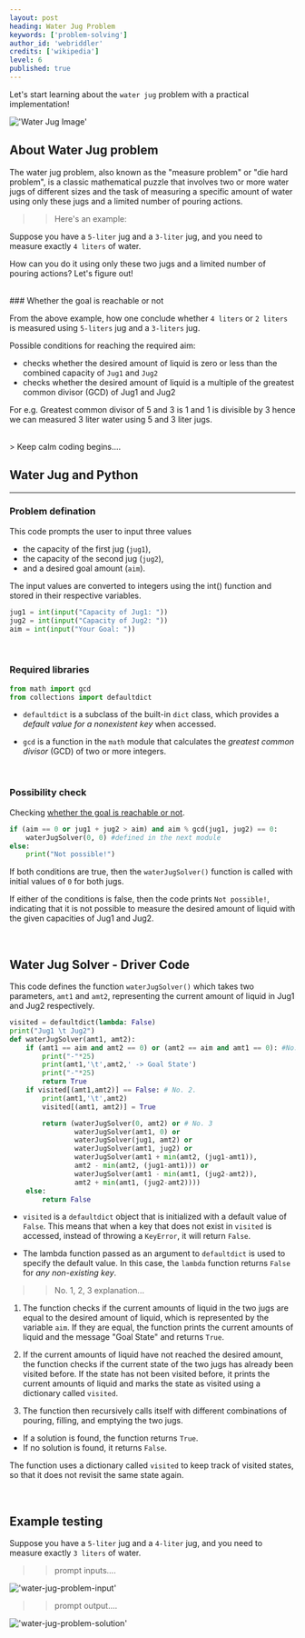 ```yaml
---
layout: post
heading: Water Jug Problem
keywords: ['problem-solving']
author_id: 'webriddler'
credits: ['wikipedia']
level: 6
published: true
---
```


Let's start learning about the `water jug` problem with a practical implementation!

!['Water Jug Image'](../../../image/water-jug-banner.webp)


## About Water Jug problem

The water jug problem, also known as the "measure problem" or "die hard problem", is a classic mathematical puzzle that involves two or more water jugs of different sizes and the task of measuring a specific amount of water using only these jugs and a limited number of pouring actions. 

>>Here's an example: 

Suppose you have a `5-liter` jug and a `3-liter` jug, and you need to measure exactly `4 liters` of water. 

How can you do it using only these two jugs and a limited number of pouring actions? Let's figure out!

<br/>
### Whether the goal is reachable or not 

From the above example, how one conclude whether `4 liters` or `2 liters` is measured using `5-liters` jug and a `3-liters` jug.

Possible conditions for reaching the required aim:

- checks whether the desired amount of liquid is zero or less than the combined capacity of `Jug1` and `Jug2`
- checks whether the desired amount of liquid is a multiple of the greatest common divisor (GCD) of Jug1 and Jug2 

For e.g. Greatest common divisor of 5 and 3 is 1 and 1 is divisible by 3 hence we can measured 3 liter water using 5 and 3 liter jugs.

<br/>
> Keep calm coding begins....

## Water Jug and Python
<hr>

### Problem defination 

This code prompts the user to input three values 

- the capacity of the first jug (`jug1`),
- the capacity of the second jug (`jug2`), 
- and a desired goal amount (`aim`). 

The input values are converted to integers using the int() function and stored in their respective variables.

```python
jug1 = int(input("Capacity of Jug1: "))
jug2 = int(input("Capacity of Jug2: "))
aim = int(input("Your Goal: "))
```
<br/>

### Required libraries
```python
from math import gcd
from collections import defaultdict
```
- `defaultdict` is a subclass of the built-in `dict` class, which provides a _default value for a nonexistent key_ when accessed.

- `gcd` is a function in the `math` module that calculates the _greatest common divisor_ (GCD) of two or more integers.

<br />

### Possibility check 

Checking [whether the goal is reachable or not](#whether-the-goal-is-reachable-or-not). 

```python
if (aim == 0 or jug1 + jug2 > aim) and aim % gcd(jug1, jug2) == 0:
    waterJugSolver(0, 0) #defined in the next module
else:
    print("Not possible!")
```

If both conditions are true, then the `waterJugSolver()` function is called with initial values of `0` for both jugs.

If either of the conditions is false, then the code prints `Not possible!`, indicating that it is not possible to measure the desired amount of liquid with the given capacities of Jug1 and Jug2.

<br/>


## Water Jug Solver - Driver Code

This code defines the function `waterJugSolver()` which takes two parameters, `amt1` and `amt2`, representing the current amount of liquid in Jug1 and Jug2 respectively.

```python
visited = defaultdict(lambda: False)
print("Jug1 \t Jug2")
def waterJugSolver(amt1, amt2): 
    if (amt1 == aim and amt2 == 0) or (amt2 == aim and amt1 == 0): #No. 1.
        print("-"*25)
        print(amt1,'\t',amt2,' -> Goal State')
        print("-"*25)
        return True
    if visited[(amt1,amt2)] == False: # No. 2.
        print(amt1,'\t',amt2)
        visited[(amt1, amt2)] = True

        return (waterJugSolver(0, amt2) or # No. 3
                waterJugSolver(amt1, 0) or
                waterJugSolver(jug1, amt2) or
                waterJugSolver(amt1, jug2) or
                waterJugSolver(amt1 + min(amt2, (jug1-amt1)),
                amt2 - min(amt2, (jug1-amt1))) or
                waterJugSolver(amt1 - min(amt1, (jug2-amt2)),
                amt2 + min(amt1, (jug2-amt2))))    
    else:
        return False
```

- `visited` is a `defaultdict` object that is initialized with a default value of `False`. This means that when a key that does not exist in `visited` is accessed, instead of throwing a `KeyError`, it will return `False`.

- The lambda function passed as an argument to `defaultdict` is used to specify the default value. In this case, the `lambda` function returns `False` for _any non-existing key_.

>>No. 1, 2, 3 explanation...

1. The function checks if the current amounts of liquid in the two jugs are equal to the desired amount of liquid, which is represented by the variable `aim`. If they are equal, the function prints the current amounts of liquid and the message "Goal State" and returns `True`.

2. If the current amounts of liquid have not reached the desired amount, the function checks if the current state of the two jugs has already been visited before. If the state has not been visited before, it prints the current amounts of liquid and marks the state as visited using a dictionary called `visited`.

3. The function then recursively calls itself with different combinations of pouring, filling, and emptying the two jugs.
- If a solution is found, the function returns `True`. 
- If no solution is found, it returns `False`. 

The function uses a dictionary called `visited` to keep track of visited states, so that it does not revisit the same state again.

<br/>

## Example testing

Suppose you have a `5-liter` jug and a `4-liter` jug, and you need to measure exactly `3 liters` of water. 

>>prompt inputs....

!['water-jug-problem-input'](../../../image/water-jug-problem-input.png)

>>prompt output....

!['water-jug-problem-solution'](../../../image/water-jug-problem-solution.png)
